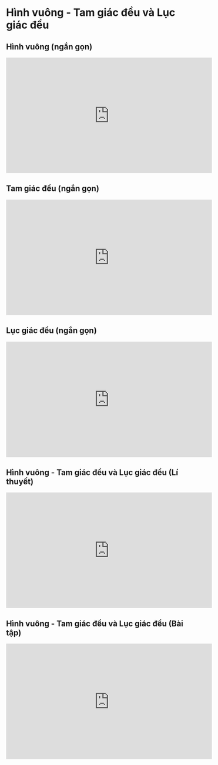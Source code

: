 # Hình vuông - Tam giác đều và Lục giác đều
## Hình vuông (ngắn gọn)
<iframe width="560" height="315" src="https://www.youtube.com/embed/qt1coCQ93rA?si=ah_8BqqZlWIv6job" title="YouTube video player" frameborder="0" allow="accelerometer; autoplay; clipboard-write; encrypted-media; gyroscope; picture-in-picture; web-share" referrerpolicy="strict-origin-when-cross-origin" allowfullscreen></iframe>

## Tam giác đều (ngắn gọn)
<iframe width="560" height="315" src="https://www.youtube.com/embed/_AM5qwxwoqE?si=zSzo1F3CkvQ1jhLn" title="YouTube video player" frameborder="0" allow="accelerometer; autoplay; clipboard-write; encrypted-media; gyroscope; picture-in-picture; web-share" referrerpolicy="strict-origin-when-cross-origin" allowfullscreen></iframe>

## Lục giác đều (ngắn gọn)
<iframe width="560" height="315" src="https://www.youtube.com/embed/krJ9I40d0FQ?si=Yn86aVCG8p7Df44s" title="YouTube video player" frameborder="0" allow="accelerometer; autoplay; clipboard-write; encrypted-media; gyroscope; picture-in-picture; web-share" referrerpolicy="strict-origin-when-cross-origin" allowfullscreen></iframe>

## Hình vuông - Tam giác đều và Lục giác đều (Lí thuyết)
<iframe width="560" height="315" src="https://www.youtube.com/embed/qvEbPMyOzRc?si=Xqh6FcscnuX3FXMn" title="YouTube video player" frameborder="0" allow="accelerometer; autoplay; clipboard-write; encrypted-media; gyroscope; picture-in-picture; web-share" referrerpolicy="strict-origin-when-cross-origin" allowfullscreen></iframe>

## Hình vuông - Tam giác đều và Lục giác đều (Bài tập)
<iframe width="560" height="315" src="https://www.youtube.com/embed/49ya6TluKPQ?si=rEVuhfz9MtFbjOWF" title="YouTube video player" frameborder="0" allow="accelerometer; autoplay; clipboard-write; encrypted-media; gyroscope; picture-in-picture; web-share" referrerpolicy="strict-origin-when-cross-origin" allowfullscreen></iframe>

